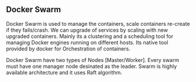## Docker Swarm

Docker Swarm is used to manage the containers, scale containers re-create if they fails/crash. We can upgrade of services by scaling with new upgraded containers. Mainly its a clustering and a scheduling tool for managing Docker engines running on different hosts. Its native tool provided by docker for Orchestration of containers. 

Docker Swarm have two types of Nodes [Master/Worker]. Every swarm must have one manager node desinated as the leader. Swarm is highly available architecture and it uses Raft algorithm. 
